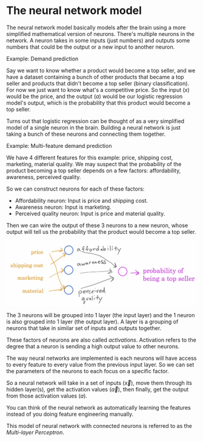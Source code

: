 # The neural network model

The neural network model basically models after the brain using a more simplified mathematical version of neurons. There's multiple neurons in the network. A neuron takes in some inputs (just numbers) and outputs some numbers that could be the output or a new input to another neuron.

Example: Demand prediction

Say we want to know whether a product would become a top seller, and we have a dataset containing a bunch of other products that became a top seller and products that didn't become a top seller (binary classification). For now we just want to know what's a competitive price. So the input ($x$) would be the price, and the output ($a$) would be our logistic regression model's output, which is the probability that this product would become a top seller.

Turns out that logistic regression can be thought of as a very simplified model of a single neuron in the brain. Building a neural network is just taking a bunch of these neurons and connecting them together.

Example: Multi-feature demand prediction

We have 4 different features for this example: price, shipping cost, marketing, material quality. We may suspect that the probability of the product becoming a top seller depends on a few factors: affordability, awareness, perceived quality.

So we can construct neurons for each of these factors:
- Affordability neuron: Input is price and shipping cost.
- Awareness neuron: Input is marketing.
- Perceived quality neuron: Input is price and material quality.

Then we can wire the output of these 3 neurons to a new neuron, whose output will tell us the probability that the product would become a top seller.

![](./Assets/simple-neural-network-illustration.png)

The 3 neurons will be grouped into 1 layer (the input layer) and the 1 neuron is also grouped into 1 layer (the output layer). A layer is a grouping of neurons that take in similar set of inputs and outputs together.

These factors of neurons are also called *activations*. Activation refers to the degree that a neuron is sending a high output value to other neurons.

The way neural networks are implemented is each neurons will have access to every feature to every value from the previous input layer. So we can set the parameters of the neurons to each focus on a specific factor.

So a neural network will take in a set of inputs ($\vec{x}$), move them through its hidden layer(s), get the activation values ($\vec{a}$), then finally, get the output from those activation values ($a$).

You can think of the neural network as automatically learning the features instead of you doing feature engineering manually.

This model of neural network with connected neurons is referred to as the *Multi-layer Perceptron*.

